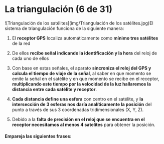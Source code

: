 # La triangulación (6 de 31)

![Triangulación de los satélites](img/Triangulación de los satélites.jpg)El sistema de triangulación funciona de la siguiente manera:

1.  El **receptor GPS** localiza automáticamente como **mínimo tres satélites** de la red
    
2.  De ellos **recibe señal indicando la identificación y la hora** del reloj de cada uno de ellos
    
3.  Con base en estas señales, el aparato **sincroniza el reloj del GPS y calcula el tiempo de viaje de la señal**, al saber en que momento se emite la señal en el satélite y en que momento se recibe en el receptor, **multiplicando este tiempo por la velocidad de la luz hallaremos la distancia entre cada satélite y receptor**.
    
4.  **Cada distancia define una esfera** con centro en el satélite, y **la intersección de 3 esferas nos daría analíticamente la posición** del punto a través de sus 3 coordenadas tridimensionales (X, Y, Z).
    
5.  Debido a la **falta de precisión en el reloj que se encuentra en el receptor necesitamos al menos 4 satelites** para obtener la posición.
    

#### Empareja las siguientes frases: